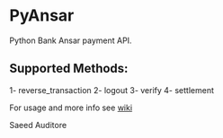 # PyAnsar
Python Bank Ansar payment API.

## Supported Methods:
1- reverse_transaction
2- logout
3- verify
4- settlement

For usage and more info see [wiki](https://github.com/sauditore/Python-Ansar/wiki)

Saeed Auditore
